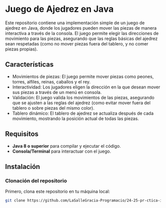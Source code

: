 # Juego de Ajedrez en Java

Este repositorio contiene una implementación simple de un juego de ajedrez en Java, donde los jugadores pueden mover las piezas de manera interactiva a través de la consola. El juego permite elegir las direcciones de movimiento para las piezas, asegurando que las reglas básicas del ajedrez sean respetadas (como no mover piezas fuera del tablero, y no comer piezas propias).

## Características

- Movimientos de piezas: El juego permite mover piezas como peones, torres, alfiles, reinas, caballos y el rey.
- Interactividad: Los jugadores eligen la dirección en la que desean mover sus piezas a través de un menú en consola.
- Validación: El juego valida los movimientos de las piezas, asegurando que se ajusten a las reglas del ajedrez (como evitar mover fuera del tablero o sobre piezas del mismo color).
- Tablero dinámico: El tablero de ajedrez se actualiza después de cada movimiento, mostrando la posición actual de todas las piezas.

## Requisitos

- **Java 8 o superior** para compilar y ejecutar el código.
- **Consola/Terminal** para interactuar con el juego.

## Instalación

### Clonación del repositorio

Primero, clona este repositorio en tu máquina local:

```bash
git clone https://github.com/LaSalleGracia-Programacio/24-25-pr-ctica-i-ian-gimeno.git
